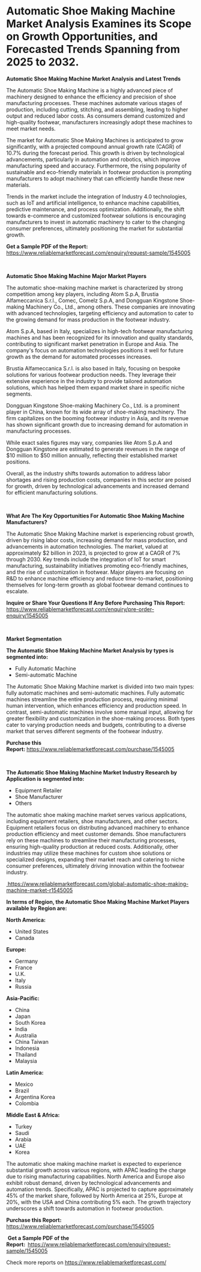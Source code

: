<p><h1>Automatic Shoe Making Machine Market Analysis Examines its Scope on Growth Opportunities, and Forecasted Trends Spanning from 2025 to 2032.</h1></p><p><strong>Automatic Shoe Making Machine Market Analysis and Latest Trends</strong></p>
<p><p>The Automatic Shoe Making Machine is a highly advanced piece of machinery designed to enhance the efficiency and precision of shoe manufacturing processes. These machines automate various stages of production, including cutting, stitching, and assembling, leading to higher output and reduced labor costs. As consumers demand customized and high-quality footwear, manufacturers increasingly adopt these machines to meet market needs. </p><p>The market for Automatic Shoe Making Machines is anticipated to grow significantly, with a projected compound annual growth rate (CAGR) of 10.7% during the forecast period. This growth is driven by technological advancements, particularly in automation and robotics, which improve manufacturing speed and accuracy. Furthermore, the rising popularity of sustainable and eco-friendly materials in footwear production is prompting manufacturers to adopt machinery that can efficiently handle these new materials.</p><p>Trends in the market include the integration of Industry 4.0 technologies, such as IoT and artificial intelligence, to enhance machine capabilities, predictive maintenance, and process optimization. Additionally, the shift towards e-commerce and customized footwear solutions is encouraging manufacturers to invest in automatic machinery to cater to the changing consumer preferences, ultimately positioning the market for substantial growth.</p></p>
<p><strong>Get a Sample PDF of the Report:&nbsp;</strong> <a href="https://www.reliablemarketforecast.com/enquiry/request-sample/1545005?utm_campaign=2780&utm_medium=2&utm_source=Github&utm_content=ia&utm_term=08042025&utm_id=automatic-shoe-making-machine">https://www.reliablemarketforecast.com/enquiry/request-sample/1545005</a></p>
<p>&nbsp;</p>
<p><strong>Automatic Shoe Making Machine Major Market Players</strong></p>
<p><p>The automatic shoe-making machine market is characterized by strong competition among key players, including Atom S.p.A, Brustia Alfameccanica S.r.l., Comec, Comelz S.p.A, and Dongguan Kingstone Shoe-making Machinery Co., Ltd., among others. These companies are innovating with advanced technologies, targeting efficiency and automation to cater to the growing demand for mass production in the footwear industry.</p><p>Atom S.p.A, based in Italy, specializes in high-tech footwear manufacturing machines and has been recognized for its innovation and quality standards, contributing to significant market penetration in Europe and Asia. The company's focus on automation technologies positions it well for future growth as the demand for automated processes increases.</p><p>Brustia Alfameccanica S.r.l. is also based in Italy, focusing on bespoke solutions for various footwear production needs. They leverage their extensive experience in the industry to provide tailored automation solutions, which has helped them expand market share in specific niche segments.</p><p>Dongguan Kingstone Shoe-making Machinery Co., Ltd. is a prominent player in China, known for its wide array of shoe-making machinery. The firm capitalizes on the booming footwear industry in Asia, and its revenue has shown significant growth due to increasing demand for automation in manufacturing processes.</p><p>While exact sales figures may vary, companies like Atom S.p.A and Dongguan Kingstone are estimated to generate revenues in the range of $10 million to $50 million annually, reflecting their established market positions.</p><p>Overall, as the industry shifts towards automation to address labor shortages and rising production costs, companies in this sector are poised for growth, driven by technological advancements and increased demand for efficient manufacturing solutions.</p></p>
<p>&nbsp;</p>
<p><strong>What Are The Key Opportunities For Automatic Shoe Making Machine Manufacturers?</strong></p>
<p><p>The Automatic Shoe Making Machine market is experiencing robust growth, driven by rising labor costs, increasing demand for mass production, and advancements in automation technologies. The market, valued at approximately $2 billion in 2023, is projected to grow at a CAGR of 7% through 2030. Key trends include the integration of IoT for smart manufacturing, sustainability initiatives promoting eco-friendly machines, and the rise of customization in footwear. Major players are focusing on R&D to enhance machine efficiency and reduce time-to-market, positioning themselves for long-term growth as global footwear demand continues to escalate.</p></p>
<p><strong>Inquire or Share Your Questions If Any Before Purchasing This Report:</strong> <a href="https://www.reliablemarketforecast.com/enquiry/pre-order-enquiry/1545005?utm_campaign=2780&utm_medium=2&utm_source=Github&utm_content=ia&utm_term=08042025&utm_id=automatic-shoe-making-machine">https://www.reliablemarketforecast.com/enquiry/pre-order-enquiry/1545005</a></p>
<p>&nbsp;</p>
<p><strong>Market Segmentation</strong></p>
<p><strong>The Automatic Shoe Making Machine Market Analysis by types is segmented into:</strong></p>
<p><ul><li>Fully Automatic Machine</li><li>Semi-automatic Machine</li></ul></p>
<p><p>The Automatic Shoe Making Machine market is divided into two main types: fully automatic machines and semi-automatic machines. Fully automatic machines streamline the entire production process, requiring minimal human intervention, which enhances efficiency and production speed. In contrast, semi-automatic machines involve some manual input, allowing for greater flexibility and customization in the shoe-making process. Both types cater to varying production needs and budgets, contributing to a diverse market that serves different segments of the footwear industry.</p></p>
<p><strong>Purchase this Report:&nbsp;</strong><a href="https://www.reliablemarketforecast.com/purchase/1545005?utm_campaign=2780&utm_medium=2&utm_source=Github&utm_content=ia&utm_term=08042025&utm_id=automatic-shoe-making-machine">https://www.reliablemarketforecast.com/purchase/1545005</a></p>
<p>&nbsp;</p>
<p><strong>The Automatic Shoe Making Machine Market Industry Research by Application is segmented into:</strong></p>
<p><ul><li>Equipment Retailer</li><li>Shoe Manufacturer</li><li>Others</li></ul></p>
<p><p>The automatic shoe making machine market serves various applications, including equipment retailers, shoe manufacturers, and other sectors. Equipment retailers focus on distributing advanced machinery to enhance production efficiency and meet customer demands. Shoe manufacturers rely on these machines to streamline their manufacturing processes, ensuring high-quality production at reduced costs. Additionally, other industries may utilize these machines for custom shoe solutions or specialized designs, expanding their market reach and catering to niche consumer preferences, ultimately driving innovation within the footwear industry.</p></p>
<p><a href="https://www.reliablemarketforecast.com/global-automatic-shoe-making-machine-market-r1545005?utm_campaign=2780&utm_medium=2&utm_source=Github&utm_content=ia&utm_term=08042025&utm_id=automatic-shoe-making-machine">&nbsp;https://www.reliablemarketforecast.com/global-automatic-shoe-making-machine-market-r1545005</a></p>
<p><strong>In terms of Region, the Automatic Shoe Making Machine Market Players available by Region are:</strong></p>
<p>
    <p> <strong> North America: </strong>
        <ul>
            <li>United States</li>
            <li>Canada</li>
        </ul>
        </p> 
    <p> <strong> Europe: </strong>
        <ul>
            <li>Germany</li>
            <li>France</li>
            <li>U.K.</li>
            <li>Italy</li>
            <li>Russia</li>
        </ul>
        </p> 
    <p> <strong> Asia-Pacific: </strong>
        <ul>
            <li>China</li>
            <li>Japan</li>
            <li>South Korea</li>
            <li>India</li>
            <li>Australia</li>
            <li>China Taiwan</li>
            <li>Indonesia</li>
            <li>Thailand</li>
            <li>Malaysia</li>
        </ul>
        </p> 
    <p> <strong> Latin America: </strong>
        <ul>
            <li>Mexico</li>
            <li>Brazil</li>
            <li>Argentina Korea</li>
            <li>Colombia</li>
        </ul>
        </p> 
    <p> <strong> Middle East & Africa: </strong>
        <ul>
            <li>Turkey</li>
            <li>Saudi</li>
            <li>Arabia</li>
            <li>UAE</li>
            <li>Korea</li>
        </ul>
    </p>
    </p>
<p><p>The automatic shoe making machine market is expected to experience substantial growth across various regions, with APAC leading the charge due to rising manufacturing capabilities. North America and Europe also exhibit robust demand, driven by technological advancements and automation trends. Specifically, APAC is projected to capture approximately 45% of the market share, followed by North America at 25%, Europe at 20%, with the USA and China contributing 5% each. The growth trajectory underscores a shift towards automation in footwear production.</p></p>
<p><strong>Purchase this Report: </strong><a href="https://www.reliablemarketforecast.com/purchase/1545005?utm_campaign=2780&utm_medium=2&utm_source=Github&utm_content=ia&utm_term=08042025&utm_id=automatic-shoe-making-machine">https://www.reliablemarketforecast.com/purchase/1545005</a></p>
<p>&nbsp;<strong>Get a Sample PDF of the Report:&nbsp;&nbsp;</strong><a href="https://www.reliablemarketforecast.com/enquiry/request-sample/1545005?utm_campaign=2780&utm_medium=2&utm_source=Github&utm_content=ia&utm_term=08042025&utm_id=automatic-shoe-making-machine">https://www.reliablemarketforecast.com/enquiry/request-sample/1545005</a></p>
<p><strong></strong></p>
<p>Check more reports on <a href="https://www.reliablemarketforecast.com/?utm_campaign=2780&utm_medium=2&utm_source=Github&utm_content=ia&utm_term=08042025&utm_id=automatic-shoe-making-machine">https://www.reliablemarketforecast.com/</a></p>